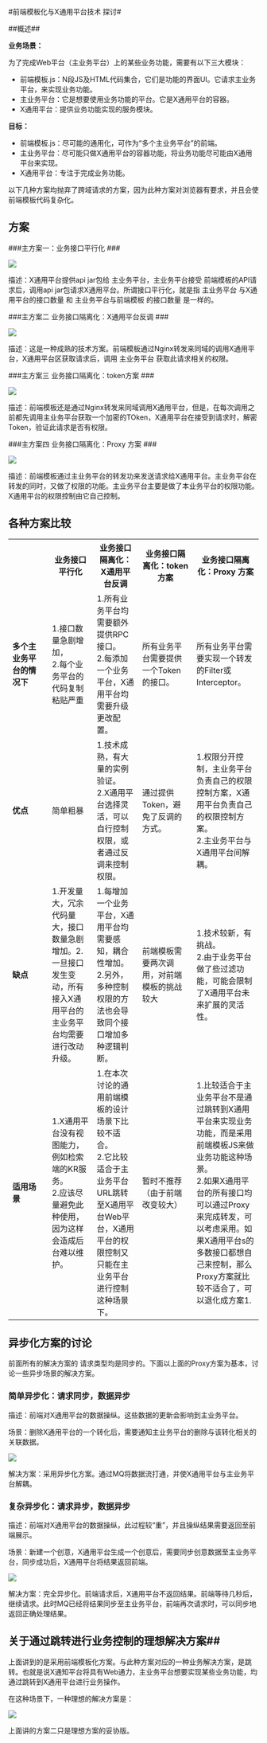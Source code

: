 
#前端模板化与X通用平台技术 探讨#

##概述##

**业务场景：**

为了完成Web平台（主业务平台）上的某些业务功能，需要有以下三大模块：

- 前端模板.js：N段JS及HTML代码集合，它们是功能的界面UI。它请求主业务平台，来实现业务功能。
- 主业务平台：它是想要使用业务功能的平台。它是X通用平台的容器。
- X通用平台：提供业务功能实现的服务模块。

**目标：**

- 前端模板.js：尽可能的通用化，可作为“多个主业务平台”的前端。
- 主业务平台：尽可能只做X通用平台的容器功能，将业务功能尽可能由X通用平台来实现。
- X通用平台：专注于完成业务功能。

以下几种方案均抛弃了跨域请求的方案，因为此种方案对浏览器有要求，并且会使前端模板代码复杂化。

## 方案 ##

###主方案一：业务接口平行化 ###

![](http://ww3.sinaimg.cn/bmiddle/60c9620fgw1eichclc0wmj20gu09qq3a.jpg)

描述：X通用平台提供api jar包给 主业务平台，主业务平台接受 前端模板的API请求后，调用api jar包请求X通用平台。所谓接口平行化，就是指 主业务平台 与X通用平台的接口数量 和 主业务平台与前端模板 的接口数量 是一样的。

###主方案二 业务接口隔离化：X通用平台反调 ###

![](http://ww3.sinaimg.cn/bmiddle/60c9620fgw1eichclcs0kj20gp09jjru.jpg)

描述：这是一种成熟的技术方案。前端模板通过Nginx转发来同域的调用X通用平台，X通用平台区获取请求后，调用 主业务平台 获取此请求相关的权限。

###主方案三 业务接口隔离化：token方案 ###

![](http://ww2.sinaimg.cn/bmiddle/60c9620fgw1eichclj4ipj20gp09jt96.jpg)

描述：前端模板还是通过Nginx转发来同域调用X通用平台，但是，在每次调用之前都先调用主业务平台获取一个加密的TOken，X通用平台在接受到请求时，解密Token，验证此请求是否有权限。

###主方案四 业务接口隔离化：Proxy 方案 ###

![](http://ww4.sinaimg.cn/bmiddle/60c9620fgw1eichclp65mj20mr04tmxi.jpg)

描述：前端模板通过主业务平台的转发功来发送请求给X通用平台。主业务平台在转发的同时，又做了权限的功能。主业务平台主要是做了本业务平台的权限功能。X通用平台的权限控制由它自己控制。

## 各种方案比较 ##

<table border="0" cellspacing="0" cellpadding="0">
  	<tr>
	    <th></th>
	    <th>业务接口平行化</th>
		<th>业务接口隔离化：X通用平台反调</th>
		<th>业务接口隔离化：token方案</th>
		<th>业务接口隔离化：Proxy 方案</th>
	</tr>
	<tr>
		<td width="150px"><b>多个主业务平台的情况下</b></td>
		<td width="150px">1.接口数量急剧增加，<br/> 2.每个业务平台的代码复制粘贴严重</td>
		<td width="150px">1.所有业务平台均需要额外提供RPC接口。<br/> 2.每添加一个业务平台，X通用平台均需要升级更改配置。</td>
		<td width="150px">所有业务平台需要提供一个Token的接口。</td>
		<td width="150px">所有业务平台需要实现一个转发的Filter或Interceptor。</td>
	</tr>
	<tr>
		<td width="150px"><b>优点</b></td>
		<td width="150px">简单粗暴</td>
		<td width="150px">1.技术成熟，有大量的实例验证。<br/>2.X通用平台选择灵活，可以自行控制权限，或者通过反调来控制权限。</td>
		<td width="150px">通过提供Token，避免了反调的方式。</td>
		<td width="150px">1.权限分开控制，主业务平台负责自己的权限控制方案，X通用平台负责自己的权限控制方案。<br/>2.主业务平台与X通用平台间解耦。</td>
	</tr>
	<tr>
		<td width="150px"><b>缺点</b></td>
		<td width="150px">1.开发量大，冗余代码量大，接口数量急剧增加。2.一旦接口发生变动，所有接入X通用平台的主业务平台均需要进行改动升级。<br/></td>
		<td width="150px">1.每增加一个业务平台，X通用平台均需要感知，耦合性增加。<br/>2.另外，多种控制权限的方法也会导致同个接口增加多种逻辑判断。</td>
		<td width="150px">前端模板需要两次调用，对前端模板的挑战较大</td>
		<td width="150px">1.技术较新，有挑战。<br/>2.由于业务平台做了些过滤功能，可能会限制了X通用平台未来扩展的灵活性。</td>
	</tr>
	<tr>
		<td width="150px"><b>适用场景</b></td>
		<td width="150px">1.X通用平台没有视图能力，例如检索端的KR服务。<br/>2.应该尽量避免此种使用，因为这样会造成后台难以维护。</td>
		<td width="150px">1.在本次讨论的通用前端模板的设计场景下比较不适合。<br/>2.它比较适合于主业务平台URL跳转至X通用平台Web平台，X通用平台的权限控制又只能在主业务平台进行控制这种场景下。</td>
		<td width="150px">暂时不推荐（由于前端改变较大）</td>
		<td width="150px">1.比较适合于主业务平台不是通过跳转到X通用平台来实现业务功能，而是采用前端模板JS来做业务功能这种场景。<br/>2.如果X通用平台的所有接口均可以通过Proxy来完成转发，可以考虑采用。如果X通用平台s的多数接口都想自己来控制，那么Proxy方案就比较不适合了，可以退化成方案1.</td>
	</tr>
</table>

## 异步化方案的讨论 ##

前面所有的解决方案的 请求类型均是同步的。下面以上面的Proxy方案为基本，讨论一些异步场景的解决方案。

### 简单异步化：请求同步，数据异步 ###

描述：前端对X通用平台的数据操纵。这些数据的更新会影响到主业务平台。

场景：删除X通用平台的一个转化后，需要通知主业务平台的删除与该转化相关的关联数据。

![](http://ww3.sinaimg.cn/bmiddle/60c9620fgw1eides7awroj20mr0gkjs6.jpg)

解决方案：采用异步化方案。通过MQ将数据流打通，并使X通用平台与主业务平台解耦。

### 复杂异步化：请求异步，数据异步  ###

描述：前端对X通用平台的数据操纵，此过程较“重”，并且操纵结果需要返回至前端展示。

场景：新建一个创意，X通用平台生成一个创意后，需要同步创意数据至主业务平台，同步成功后，X通用平台将结果返回前端。

![](http://ww4.sinaimg.cn/bmiddle/60c9620fgw1eidesa6s4fj20mr0gk0to.jpg)

解决方案：完全异步化。前端请求后，X通用平台不返回结果。前端等待几秒后，继续请求。此时MQ已经将结果同步至主业务平台，前端再次请求时，可以同步地返回正确处理结果。

## 关于通过跳转进行业务控制的理想解决方案##

上面讲到的是采用前端模板化方案。与此种方案对应的一种业务解决方案，是跳转。也就是说X通知平台将具有Web通力，主业务平台想要实现某些业务功能，均通过跳转到X通用平台进行业务操作。

在这种场景下，一种理想的解决方案是：

![](http://ww2.sinaimg.cn/bmiddle/005HcH13gw1eiensw1m0kj30oe0mnjsl.jpg)

上面讲的方案二只是理想方案的妥协版。